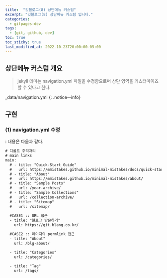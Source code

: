 ```yaml
---
title:  "깃블로그(8) 상단메뉴 커스텀"
excerpt: "깃블로그(8) 상단메뉴 커스텀 입니다."
categories:
  - gitpages-dev
tags:
  - [git, github, dev]
toc: true
toc_sticky: true
last_modified_at: 2022-10-23T20:00:00-05:00
---
```


## 상단메뉴 커스텀 개요

> jekyll 테마는 navigation.yml 파일을 수정함으로써 
> 상단 영역을 커스터마이즈 할 수 있다고 한다.

_data/navigation.yml
{: .notice--info}

## 구현
### (1) navigation.yml 수정
: 내용은 다움과 같다.

```xml
# 디폴트 주석처리
# main links
main:
  # - title: "Quick-Start Guide"
  #   url: https://mmistakes.github.io/minimal-mistakes/docs/quick-start-guide/
  # - title: "About"
  #   url: https://mmistakes.github.io/minimal-mistakes/about/
  # - title: "Sample Posts"
  #   url: /year-archive/
  # - title: "Sample Collections"
  #   url: /collection-archive/
  # - title: "Sitemap"
  #   url: /sitemap/
  
  #CASE1 :: URL 접근
  - title: "블로그 방문하기"
    url: https://git.blang.co.kr/

  #CASE2 :: 페이지의 permlink 접근
  - title: "About"
    url: /blg-about/

  - title: "Categories" 
    url: /categories/
  
  - title: "Tag" 
    url: /tags/ 

```


